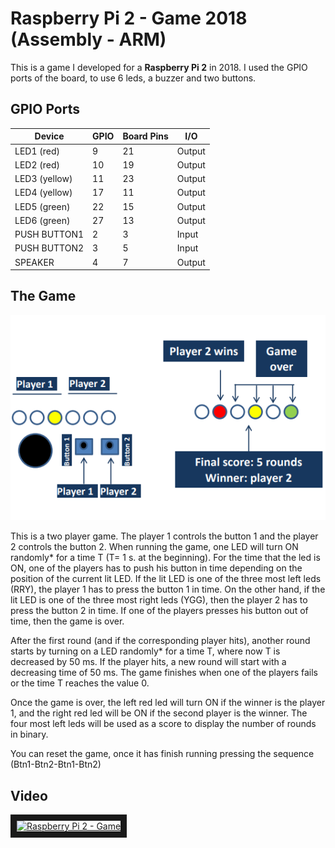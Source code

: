 # Raspberry Pi 2 - Game 2018 (Assembly - ARM)

This is a game I developed for a **Raspberry Pi 2** in 2018. I used the GPIO ports of the board, to use 6 leds, a buzzer and two buttons.

## GPIO Ports

| Device        | GPIO | Board Pins | I/O    |
|---------------|------|------------|--------|
| LED1 (red)    | 9    | 21         | Output |
| LED2 (red)    | 10   | 19         | Output |
| LED3 (yellow) | 11   | 23         | Output |
| LED4 (yellow) | 17   | 11         | Output |
| LED5 (green)  | 22   | 15         | Output |
| LED6 (green)  | 27   | 13         | Output |
| PUSH BUTTON1  | 2    | 3          | Input  |
| PUSH BUTTON2  | 3    | 5          | Input  |
| SPEAKER       | 4    | 7          | Output |

## The Game

![gameExample.png](readmeResources/gameExample.png?raw=true "Game Example")

This is a two player game. The player 1 controls the button 1 and the player 2 controls the button 2. When running the game, one LED will turn ON randomly* for a time T (T= 1 s. at the beginning). For the time that the led is ON, one of the players has to push his button in time depending on the position of the current lit LED. If the lit LED is one of the three most left leds (RRY), the player 1 has to press the button 1 in time. On the other hand, if the lit LED is one of the three most right leds (YGG), then the player 2 has to press the button 2 in time. If one of the players presses his button out of time, then the game is over. 

After the first round (and if the corresponding player hits), another round starts by turning on a LED randomly* for a time T, where now T is decreased by 50 ms. If the player hits, a new round will start with a decreasing time of 50 ms. The game finishes when one of the players fails or the time T reaches the value 0. 

Once the game is over, the left red led will turn ON if the winner is the player 1, and the right red led will be ON if the second player is the winner. The four most left leds will be used as a score to display the number of rounds in binary. 

You can reset the game, once it has finish running pressing the sequence (Btn1-Btn2-Btn1-Btn2)

## Video

<a href="http://www.youtube.com/watch?feature=player_embedded&v=t0Ilia8EEKc
" target="_blank"><img src="http://img.youtube.com/vi/t0Ilia8EEKc/0.jpg" 
alt="Raspberry Pi 2 - Game" width="240" height="180" border="10" /></a>
